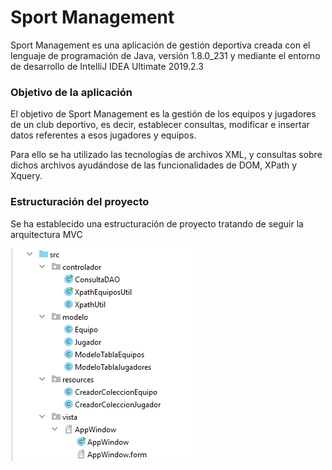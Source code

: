 # Sport Management

Sport Management es una aplicación de gestión deportiva creada con el lenguaje de programación de Java, versión 1.8.0_231 y
mediante el entorno de desarrollo de IntelliJ IDEA Ultimate 2019.2.3

### Objetivo de la aplicación

El objetivo de Sport Management es la gestión de los equipos y jugadores de un club deportivo, es decir, establecer consultas,
modificar e insertar datos referentes a esos jugadores y equipos.

Para ello se ha utilizado las tecnologías de archivos XML, y consultas sobre dichos archivos ayudándose de las funcionalidades
de DOM, XPath y Xquery.

### Estructuración del proyecto

Se ha establecido una estructuración de proyecto tratando de seguir la arquitectura MVC 

![](imagenes/estructura.PNG)